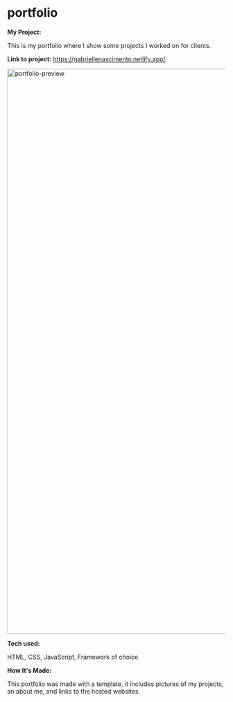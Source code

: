 # portfolio

<strong>My Project:</strong>

This is my portfolio where I show some projects I worked on for clients.

<strong>Link to project:</strong> https://gabriellenascimento.netlify.app/

<img width="1299" alt="portfolio-preview" src="https://github.com/user-attachments/assets/43cb5bdd-153f-449f-9543-7dd524dc89ae">


<strong>Tech used:</strong> 

HTML, CSS, JavaScript, Framework of choice


<strong>How It's Made:</strong>


This portfolio was made with a template, it includes pictures of my projects, an about me, and links to the hosted websites.
